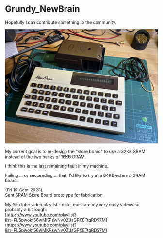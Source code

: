 # Grundy_NewBrain
Hopefully I can contribute something to the community.<br>

![My NewBrain](My_NewBrain.jpg)

My current goal is to re-design the "store board" to use a 32KB SRAM instead of the two banks of 16KB DRAM.<br>

I think this is the last remaining fault in my machine.<br>

Failing ... or succeeding ... that, I'd like to try at a 64KB external SRAM board.<br>

{Fri 15-Sept-2023}<br>
Sent SRAM Store Board prototype for fabrication<br>

My YouTube video playlist - note, most are my very early videos so probably a bit rough:<br>
[https://www.youtube.com/playlist?list=PL5pwokf56wMKPswNvQZJsGPXETtgRD57M](https://www.youtube.com/playlist?list=PL5pwokf56wMKPswNvQZJsGPXETtgRD57M)
